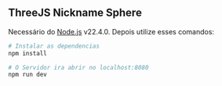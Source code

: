 ## ThreeJS Nickname Sphere

Necessário do [Node.js](https://nodejs.org/en/download/) v22.4.0.
Depois utilize esses comandos:

```bash
# Instalar as dependencias
npm install

# O Servidor ira abrir no localhost:8080
npm run dev


```

